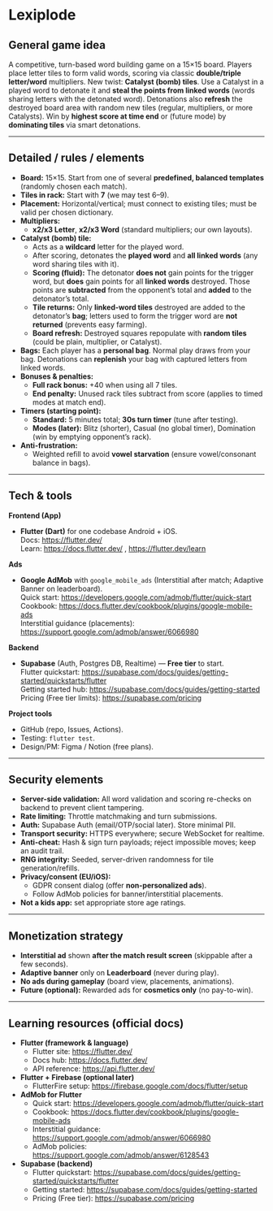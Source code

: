 # Lexiplode

## General game idea
A competitive, turn-based word building game on a 15×15 board. Players place letter tiles to form valid words, scoring via classic **double/triple letter/word** multipliers. New twist: **Catalyst (bomb) tiles**. Use a Catalyst in a played word to detonate it and **steal the points from linked words** (words sharing letters with the detonated word). Detonations also **refresh** the destroyed board area with random new tiles (regular, multipliers, or more Catalysts). Win by **highest score at time end** or (future mode) by **dominating tiles** via smart detonations.

---

## Detailed / rules / elements
- **Board:** 15×15. Start from one of several **predefined, balanced templates** (randomly chosen each match).
- **Tiles in rack:** Start with **7** (we may test 6–9).
- **Placement:** Horizontal/vertical; must connect to existing tiles; must be valid per chosen dictionary.
- **Multipliers:** 
  - **x2/x3 Letter**, **x2/x3 Word** (standard multipliers; our own layouts).
- **Catalyst (bomb) tile:**
  - Acts as a **wildcard** letter for the played word.
  - After scoring, detonates the **played word** and **all linked words** (any word sharing tiles with it).
  - **Scoring (fluid):** The detonator **does not** gain points for the trigger word, but **does** gain points for all **linked words** destroyed. Those points are **subtracted** from the opponent’s total and **added** to the detonator’s total.
  - **Tile returns:** Only **linked-word tiles** destroyed are added to the detonator’s **bag**; letters used to form the trigger word are **not returned** (prevents easy farming).
  - **Board refresh:** Destroyed squares repopulate with **random tiles** (could be plain, multiplier, or Catalyst).
- **Bags:** Each player has a **personal bag**. Normal play draws from your bag. Detonations can **replenish** your bag with captured letters from linked words.
- **Bonuses & penalties:**
  - **Full rack bonus:** +40 when using all 7 tiles.
  - **End penalty:** Unused rack tiles subtract from score (applies to timed modes at match end).
- **Timers (starting point):**
  - **Standard:** 5 minutes total; **30s turn timer** (tune after testing).
  - **Modes (later):** Blitz (shorter), Casual (no global timer), Domination (win by emptying opponent’s rack).
- **Anti-frustration:**
  - Weighted refill to avoid **vowel starvation** (ensure vowel/consonant balance in bags).

---

## Tech & tools
**Frontend (App)**
- **Flutter (Dart)** for one codebase Android + iOS.  
  Docs: https://flutter.dev/  
  Learn: https://docs.flutter.dev/ , https://flutter.dev/learn

**Ads**
- **Google AdMob** with `google_mobile_ads` (Interstitial after match; Adaptive Banner on leaderboard).  
  Quick start: https://developers.google.com/admob/flutter/quick-start  
  Cookbook: https://docs.flutter.dev/cookbook/plugins/google-mobile-ads  
  Interstitial guidance (placements): https://support.google.com/admob/answer/6066980

**Backend**
- **Supabase** (Auth, Postgres DB, Realtime) — **Free tier** to start.  
  Flutter quickstart: https://supabase.com/docs/guides/getting-started/quickstarts/flutter  
  Getting started hub: https://supabase.com/docs/guides/getting-started  
  Pricing (Free tier limits): https://supabase.com/pricing

**Project tools**
- GitHub (repo, Issues, Actions).  
- Testing: `flutter test`.  
- Design/PM: Figma / Notion (free plans).

---

## Security elements
- **Server-side validation:** All word validation and scoring re-checks on backend to prevent client tampering.
- **Rate limiting:** Throttle matchmaking and turn submissions.
- **Auth:** Supabase Auth (email/OTP/social later). Store minimal PII.
- **Transport security:** HTTPS everywhere; secure WebSocket for realtime.
- **Anti-cheat:** Hash & sign turn payloads; reject impossible moves; keep an audit trail.
- **RNG integrity:** Seeded, server-driven randomness for tile generation/refills.
- **Privacy/consent (EU/iOS):**
  - GDPR consent dialog (offer **non-personalized ads**).
  - Follow AdMob policies for banner/interstitial placements.
- **Not a kids app:** set appropriate store age ratings.

---

## Monetization strategy
- **Interstitial ad** shown **after the match result screen** (skippable after a few seconds).
- **Adaptive banner** only on **Leaderboard** (never during play).
- **No ads during gameplay** (board view, placements, animations).
- **Future (optional):** Rewarded ads for **cosmetics only** (no pay-to-win).

---

## Learning resources (official docs)
- **Flutter (framework & language)**
  - Flutter site: https://flutter.dev/
  - Docs hub: https://docs.flutter.dev/
  - API reference: https://api.flutter.dev/
- **Flutter + Firebase (optional later)**
  - FlutterFire setup: https://firebase.google.com/docs/flutter/setup
- **AdMob for Flutter**
  - Quick start: https://developers.google.com/admob/flutter/quick-start
  - Cookbook: https://docs.flutter.dev/cookbook/plugins/google-mobile-ads
  - Interstitial guidance: https://support.google.com/admob/answer/6066980
  - AdMob policies: https://support.google.com/admob/answer/6128543
- **Supabase (backend)**
  - Flutter quickstart: https://supabase.com/docs/guides/getting-started/quickstarts/flutter
  - Getting started: https://supabase.com/docs/guides/getting-started
  - Pricing (Free tier): https://supabase.com/pricing


